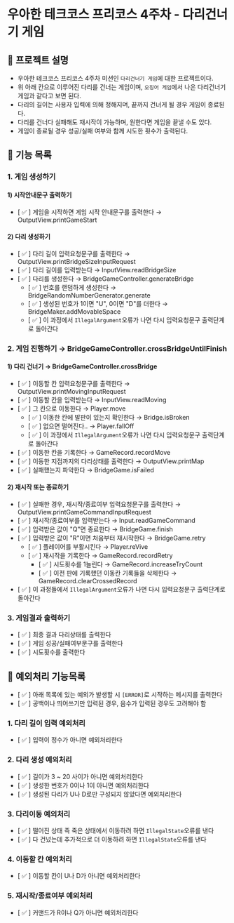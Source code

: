 # 우아한 테크코스 프리코스 4주차 - 다리건너기 게임
## 🏃 프로젝트 설명
- 우아한 테크코스 프리코스 4주차 미션인 `다리건너기 게임`에 대한 프로젝트이다.  
- 위 아래 칸으로 이루어진 다리를 건너는 게임이며, `오징어 게임`에서 나온 다리건너기 게임과 같다고 보면 된다.
- 다리의 길이는 사용자 입력에 의해 정해지며, 끝까지 건너게 될 경우 게임이 종료된다.
- 다리를 건너다 실패해도 재시작이 가능하며, 원한다면 게임을 끝낼 수도 있다.
- 게임이 종료될 경우 성공/실패 여부와 함께 시도한 횟수가 출력된다.

## 🚀 기능 목록
### 1. 게임 생성하기
#### 1) 시작안내문구 출력하기
- [ ✅ ] 게임을 시작하면 게임 시작 안내문구를 출력한다 → OutputView.printGameStart

#### 2) 다리 생성하기  
- [ ✅ ] 다리 길이 입력요청문구를 출력한다 → OutputView.printBridgeSizeInputRequest
- [ ✅ ] 다리 길이를 입력받는다 → InputView.readBridgeSize 
- [ ✅ ] 다리를 생성한다 → BridgeGameController.generateBridge
    - [ ✅ ] 번호를 랜덤하게 생성한다 → BridgeRandomNumberGenerator.generate
    - [ ✅ ] 생성된 번호가 1이면 "U", 0이면 "D"를 더한다 → BridgeMaker.addMovableSpace
    - [ ✅ ] 이 과정에서 `IllegalArgument`오류가 나면 다시 입력요청문구 출력단계로 돌아간다

### 2. 게임 진행하기 → BridgeGameController.crossBridgeUntilFinish
#### 1) 다리 건너기 → BridgeGameController.crossBridge
- [ ✅ ] 이동할 칸 입력요청문구를 출력한다 → OutputView.printMovingInputRequest
- [ ✅ ] 이동할 칸을 입력받는다 → InputView.readMoving
- [ ✅ ] 그 칸으로 이동한다 → Player.move
    - [ ✅ ] 이동한 칸에 발판이 있는지 확인한다 → Bridge.isBroken
    - [ ✅ ] 없으면 떨어진다.. → Player.fallOff   
    - [ ✅ ] 이 과정에서 `IllegalArgument`오류가 나면 다시 입력요청문구 출력단계로 돌아간다
- [ ✅ ] 이동한 칸을 기록한다 → GameRecord.recordMove
- [ ✅ ] 이동한 지점까지의 다리상태를 출력한다 → OutputView.printMap
- [ ✅ ] 실패했는지 파악한다 → BridgeGame.isFailed

#### 2) 재시작 또는 종료하기  
- [ ✅ ] 실패한 경우, 재시작/종료여부 입력요청문구를 출력한다 → OutputView.printGameCommandInputRequest
- [ ✅ ] 재시작/종료여부를 입력받는다 → Input.readGameCommand 
- [ ✅ ] 입력받은 값이 "Q"면 종료한다 → BridgeGame.finish
- [ ✅ ] 입력받은 값이 "R"이면 처음부터 재시작한다 → BridgeGame.retry
    - [ ✅ ] 플레이어를 부활시킨다 → Player.reVive
    - [ ✅ ] 재시작을 기록한다 → GameRecord.recordRetry
        - [ ✅ ] 시도횟수를 1늘린다 → GameRecord.increaseTryCount
        - [ ✅ ] 이전 판에 기록했던 이동칸 기록들을 삭제한다 → GameRecord.clearCrossedRecord
- [ ✅ ] 이 과정들에서 `IllegalArgument`오류가 나면 다시 입력요청문구 출력단계로 돌아간다

### 3. 게임결과 출력하기
- [ ✅ ] 최종 결과 다리상태를 출력한다
- [ ✅ ] 게임 성공/실패여부문구를 출력한다 
- [ ✅ ] 시도횟수를 출력한다


## 🚨 예외처리 기능목록
- [ ✅ ] 아래 목록에 있는 예외가 발생할 시  `[ERROR]`로 시작하는 메시지를 출력한다
- [ ✅ ] 공백이나 띄어쓰기만 입력된 경우, 음수가 입력된 경우도 고려해야 함
### 1. 다리 길이 입력 예외처리
- [ ✅ ] 입력이 정수가 아니면 예외처리한다

### 2. 다리 생성 예외처리
- [ ✅ ] 길이가 3 ~ 20 사이가 아니면 예외처리한다
- [ ✅ ] 생성한 번호가 0이나 1이 아니면 예외처리한다
- [ ✅ ] 생성된 다리가 U나 D로만 구성되지 않았다면 예외처리한다

### 3. 다리이동 예외처리
- [ ✅ ] 떨어진 상태 즉 죽은 상태에서 이동하려 하면 `IllegalState`오류를 낸다
- [ ✅ ] 다 건넜는데 추가적으로 더 이동하려 하면 `IllegalState`오류를 낸다

### 4. 이동할 칸 예외처리
- [ ✅ ] 이동할 칸이 U나 D가 아니면 예외처리한다

### 5. 재시작/종료여부 예외처리
- [ ✅ ] 커맨드가 R이나 Q가 아니면 예외처리한다